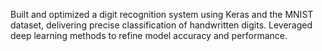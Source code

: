 Built and optimized a digit recognition system using Keras and the MNIST dataset, delivering precise classification of handwritten digits. Leveraged deep learning methods to refine model accuracy and performance.
